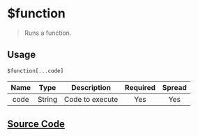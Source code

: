 # $function
> Runs a function.
## Usage
```
$function[...code]
```
| Name | Type | Description | Required | Spread
| :---: | :---: | :---: | :---: | :---: |
code | String | Code to execute | Yes | Yes
## [Source Code](https://github.com/tryforge/ForgeScript-V2/blob/main/docs/functions/function.md)